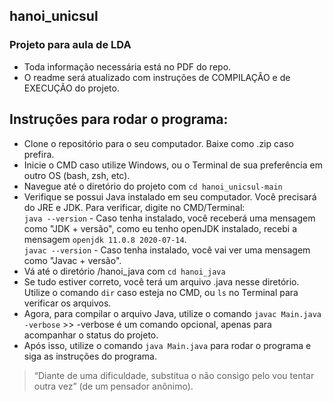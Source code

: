 ## hanoi_unicsul  

### Projeto para aula de LDA
- Toda informação necessária está no PDF do repo.  
- O readme será atualizado com instruções de COMPILAÇÂO e de EXECUÇÃO do projeto.  

## Instruções para rodar o programa:
- Clone o repositório para o seu computador. Baixe como .zip caso prefira.  
- Inicie o CMD caso utilize Windows, ou o Terminal de sua preferência em outro OS (bash, zsh, etc).  
- Navegue até o diretório do projeto com `cd hanoi_unicsul-main`  
- Verifique se possui Java instalado em seu computador. Você precisará do JRE e JDK. Para verificar, digite no CMD/Terminal:  
`java --version` - Caso tenha instalado, você receberá uma mensagem como "JDK + versão", como eu tenho openJDK instalado, recebi a mensagem `openjdk 11.0.8 2020-07-14`.   
`javac --version` - Caso tenha instalado, você vai ver uma mensagem como "Javac + versão".  
- Vá até o diretório /hanoi_java com `cd hanoi_java`  
- Se tudo estiver correto, você terá um arquivo .java nesse diretório. Utilize o comando `dir` caso esteja no CMD, ou `ls` no Terminal para verificar os arquivos.  
- Agora, para compilar o arquivo Java, utilize o comando `javac Main.java -verbose` >> -verbose é um comando opcional, apenas para acompanhar o status do projeto.  
- Após isso, utilize o comando `java Main.java` para rodar o programa e siga as instruções do programa.  


> “Diante de uma dificuldade, substitua o não consigo pelo vou tentar outra
vez” (de um pensador anônimo).

